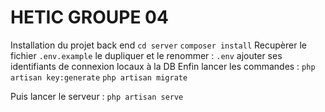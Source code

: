 # HETIC GROUPE 04

Installation du projet back end
``cd server``
``composer install``
Recupèrer le fichier ``.env.example`` le dupliquer et le renommer : 
``.env`` ajouter ses identifiants de connexion locaux à la DB
  Enfin lancer les commandes :
  ``php artisan key:generate``
  ``php artisan migrate``
 
Puis lancer le serveur : ``php artisan serve``


